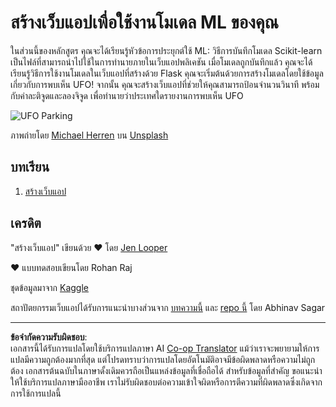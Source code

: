 <!--
CO_OP_TRANSLATOR_METADATA:
{
  "original_hash": "9836ff53cfef716ddfd70e06c5f43436",
  "translation_date": "2025-09-05T21:46:06+00:00",
  "source_file": "3-Web-App/README.md",
  "language_code": "th"
}
-->
# สร้างเว็บแอปเพื่อใช้งานโมเดล ML ของคุณ

ในส่วนนี้ของหลักสูตร คุณจะได้เรียนรู้หัวข้อการประยุกต์ใช้ ML: วิธีการบันทึกโมเดล Scikit-learn เป็นไฟล์ที่สามารถนำไปใช้ในการทำนายภายในเว็บแอปพลิเคชัน เมื่อโมเดลถูกบันทึกแล้ว คุณจะได้เรียนรู้วิธีการใช้งานโมเดลในเว็บแอปที่สร้างด้วย Flask คุณจะเริ่มต้นด้วยการสร้างโมเดลโดยใช้ข้อมูลเกี่ยวกับการพบเห็น UFO! จากนั้น คุณจะสร้างเว็บแอปที่ช่วยให้คุณสามารถป้อนจำนวนวินาที พร้อมกับค่าละติจูดและลองจิจูด เพื่อทำนายว่าประเทศใดรายงานการพบเห็น UFO

![UFO Parking](../../../3-Web-App/images/ufo.jpg)

ภาพถ่ายโดย <a href="https://unsplash.com/@mdherren?utm_source=unsplash&utm_medium=referral&utm_content=creditCopyText">Michael Herren</a> บน <a href="https://unsplash.com/s/photos/ufo?utm_source=unsplash&utm_medium=referral&utm_content=creditCopyText">Unsplash</a>

## บทเรียน

1. [สร้างเว็บแอป](1-Web-App/README.md)

## เครดิต

"สร้างเว็บแอป" เขียนด้วย ♥️ โดย [Jen Looper](https://twitter.com/jenlooper)

♥️ แบบทดสอบเขียนโดย Rohan Raj

ชุดข้อมูลมาจาก [Kaggle](https://www.kaggle.com/NUFORC/ufo-sightings)

สถาปัตยกรรมเว็บแอปได้รับการแนะนำบางส่วนจาก [บทความนี้](https://towardsdatascience.com/how-to-easily-deploy-machine-learning-models-using-flask-b95af8fe34d4) และ [repo นี้](https://github.com/abhinavsagar/machine-learning-deployment) โดย Abhinav Sagar

---

**ข้อจำกัดความรับผิดชอบ**:  
เอกสารนี้ได้รับการแปลโดยใช้บริการแปลภาษา AI [Co-op Translator](https://github.com/Azure/co-op-translator) แม้ว่าเราจะพยายามให้การแปลมีความถูกต้องมากที่สุด แต่โปรดทราบว่าการแปลโดยอัตโนมัติอาจมีข้อผิดพลาดหรือความไม่ถูกต้อง เอกสารต้นฉบับในภาษาดั้งเดิมควรถือเป็นแหล่งข้อมูลที่เชื่อถือได้ สำหรับข้อมูลที่สำคัญ ขอแนะนำให้ใช้บริการแปลภาษามืออาชีพ เราไม่รับผิดชอบต่อความเข้าใจผิดหรือการตีความที่ผิดพลาดซึ่งเกิดจากการใช้การแปลนี้